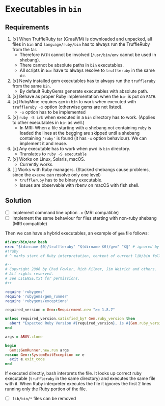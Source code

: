 # Executables in `bin` 

## Requirements

1.  [x] When TruffleRuby tar (GraalVM) is downloaded and unpacked, all files in `bin` and 
    `language/ruby/bin` has to always run the TruffleRuby from the tar. 
    -   Therefore `PATH` cannot be involved (`/usr/bin/env` cannot be used in shebang).
    -   There cannot be absolute paths in `bin` executables.
    -   All scripts in `bin` have to always resolve to `truffleruby` in the same dir.
2.  [x] Newly installed gem executables has to always run the `truffleruby` from the same `bin`. 
    -   By default RubyGems generate executables with absolute path.
3.  [x] Behave as proper Ruby implementation when the `bin` is put on `PATH`.
4.  [x] RubyMine requires `gem` in `bin` to work when executed with `truffleruby -x` option 
    (otherwise gems are not listed).
    -   `-x` option has to be implemented
5.  [x] `ruby -S irb` when executed in a `bin` directory has to work. (Applies to other 
    executables in `bin` as well.)
    -   In MRI: When a file starting with a shebang not containing `ruby` is loaded the lines at 
        the begging are skipped until a shebang containing `'ruby'` is found (it has `-x` 
        option behaviour). We can implement it and reuse.
6.  [x] Any executable has to work when pwd is `bin` directory.
    -   Translates to `ruby -S executable` 
7.  [x] Works on Linux, Solaris, macOS.
    -   Currently works.
8.  [ ] Works with Ruby managers. (Stacked shebangs cause problems, since the `execve` can 
    resolve only one level)
    -   `truffleruby` has to be binary executable.
    -   Issues are observable with rbenv on macOS with fish shell.

## Solution

-   [ ] Implement command line option `-x` (MRI compatible)
-   [ ] Implement the same behaviour for files starting with non-ruby shebang (MRI compatible)

Then we can have a hybrid executables, an example of `gem` file follows:

```ruby
#!/usr/bin/env bash
exec "$(dirname $0)/truffleruby" "$(dirname $0)/gem" "$@" # ignored by Ruby interpreter
#!ruby
# ^ marks start of Ruby interpretation, content of current lib/bin follows   

#--
# Copyright 2006 by Chad Fowler, Rich Kilmer, Jim Weirich and others.
# All rights reserved.
# See LICENSE.txt for permissions.
#++

require 'rubygems'
require 'rubygems/gem_runner'
require 'rubygems/exceptions'

required_version = Gem::Requirement.new ">= 1.8.7"

unless required_version.satisfied_by? Gem.ruby_version then
  abort "Expected Ruby Version #{required_version}, is #{Gem.ruby_version}"
end

args = ARGV.clone

begin
  Gem::GemRunner.new.run args
rescue Gem::SystemExitException => e
  exit e.exit_code
end
```

If executed directly, bash interprets the file. It looks up correct ruby executable 
(`truffleruby` in the same directory) and executes the same file with it. When Ruby 
interpreter executes the file it ignores the first 2 lines running only the Ruby 
portion of the file.

-   [ ] `lib/bin/*` files can be removed
